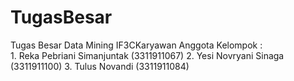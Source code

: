 # TugasBesar
Tugas Besar Data Mining IF3CKaryawan
Anggota Kelompok :  
                    1. Reka Pebriani Simanjuntak (3311911067)
                    2. Yesi Novryani Sinaga      (3311911100)
                    3. Tulus Novandi             (3311911084)
